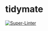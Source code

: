 # tidymate
[![Super-Linter](https://github.com/jonasherzfeld/tidymate/actions/workflows/Lint/badge.svg)](https://github.com/marketplace/actions/super-linter)